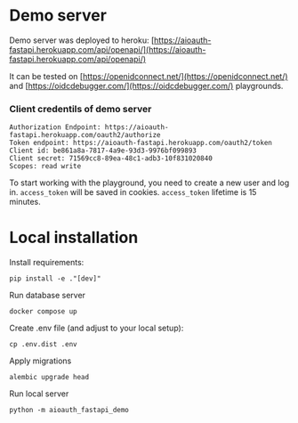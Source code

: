 # Demo server

Demo server was deployed to heroku: [https://aioauth-fastapi.herokuapp.com/api/openapi/](https://aioauth-fastapi.herokuapp.com/api/openapi/)

It can be tested on [https://openidconnect.net/](https://openidconnect.net/) and [https://oidcdebugger.com/](https://oidcdebugger.com/) playgrounds.

### Client credentils of demo server

```
Authorization Endpoint: https://aioauth-fastapi.herokuapp.com/oauth2/authorize
Token endpoint: https://aioauth-fastapi.herokuapp.com/oauth2/token
Client id: be861a8a-7817-4a9e-93d3-9976bf099893
Client secret: 71569cc8-89ea-48c1-adb3-10f831020840
Scopes: read write
```

To start working with the playground, you need to create a new user and log in. `access_token` will be saved in cookies. `access_token` lifetime is 15 minutes.

# Local installation

Install requirements:

```
pip install -e ."[dev]"
```

Run database server

```
docker compose up
```

Create .env file (and adjust to your local setup):
```
cp .env.dist .env
```

Apply migrations

```
alembic upgrade head
```

Run local server

```
python -m aioauth_fastapi_demo
```
